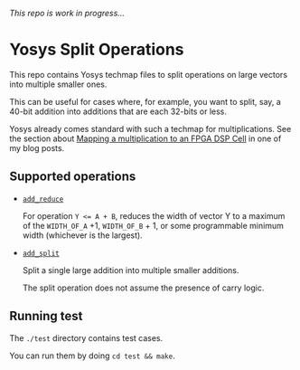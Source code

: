 *This repo is work in progress...*

#  Yosys Split Operations

This repo contains Yosys techmap files to split operations on large vectors 
into multiple smaller ones. 

This can be useful for cases where, for example, you want to split, say,
a 40-bit addition into additions that are each 32-bits or less.

Yosys already comes standard with such a techmap for multiplications.
See the section about 
[Mapping a multiplication to an FPGA DSP Cell](https://tomverbeure.github.io/2022/11/18/Primitive-Transformations-with-Yosys-Techmap.html#mapping-a-multiplication-to-an-fpga-dsp-cell)
in one of my blog posts.

## Supported operations

* [`add_reduce`](/src/add_reduce.v)

    For operation `Y <= A + B`, reduces the width of vector Y to a maximum of the `WIDTH_OF_A` +1, `WIDTH_OF_B` + 1,
    or some programmable minimum width (whichever is the largest).

* [`add_split`](/src/add_split.v)

    Split a single large addition into multiple smaller additions.

    The split operation does not assume the presence of carry logic.


## Running test

The `./test` directory contains test cases.

You can run them by doing `cd test && make`.


